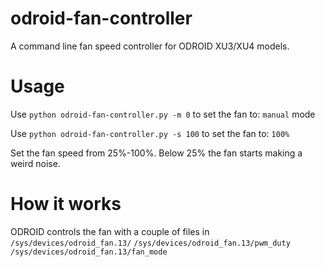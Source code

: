 
# odroid-fan-controller
A command line fan speed controller for ODROID XU3/XU4 models.

# Usage
Use `python odroid-fan-controller.py -m 0` to set the fan to: `manual` mode

Use `python odroid-fan-controller.py -s 100` to set the fan to: `100%`

Set the fan speed from 25%-100%. Below 25% the fan starts making a weird noise.


# How it works
ODROID controls the fan with a couple of files in `/sys/devices/odroid_fan.13/`
`/sys/devices/odroid_fan.13/pwm_duty`
`/sys/devices/odroid_fan.13/fan_mode`
